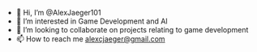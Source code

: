 - 👋 Hi, I’m @AlexJaeger101
- 👀 I’m interested in Game Development and AI
- 💞️ I’m looking to collaborate on projects relating to game development
- 📫 How to reach me alexcjaeger@gmail.com

<!---
AlexJaeger101/AlexJaeger101 is a ✨ special ✨ repository because its `README.md` (this file) appears on your GitHub profile.
You can click the Preview link to take a look at your changes.
--->
